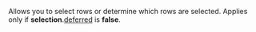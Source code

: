 <!--shortDescription-->
Allows you to select rows or determine which rows are selected. Applies only if **selection**.[deferred]({basewidgetpath}/Configuration/selection/#deferred) is **false**. 
<!--/shortDescription-->